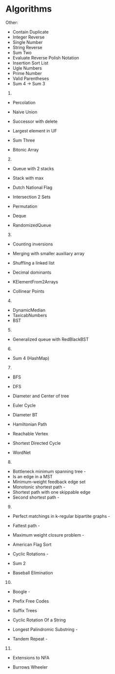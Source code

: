 # Algorithms

Other:
* Contain Duplicate
* Integer Reverse
* Single Number
* String Reverse
* Sum Two
* Evaluate Reverse Polish Notation
* Insertion Sort List
* Ugle Numbers
* Prime Number
* Valid Parentheses
* Sum 4 -> Sum 3

1.
* Percolation
* Naive Union
* Successor with delete
* Largest element in UF

* Sum Three
* Bitonic Array

2.
* Queue with 2 stacks
* Stack with max
* Dutch National Flag
* Intersection 2 Sets
* Permutation

* Deque
* RandomizedQueue

3.
* Counting inversions
* Merging with smaller auxiliary array
* Shuffling a linked list
* Decimal dominants
* KElementFrom2Arrays

* Collinear Points

4.
* DynamicMedian
* TaxicabNumbers
* BST

5.
* Generalized queue with RedBlackBST

6.
* Sum 4 (HashMap)

7.
* BFS
* DFS
* Diameter and Center of tree
* Euler Cycle
* Diameter BT
* Hamiltonian Path
* Reachable Vertex
* Shortest Directed Cycle

* WordNet

8.
* Bottleneck minimum spanning tree -
* Is an edge in a MST
* Minimum-weight feedback edge set
* Monotonic shortest path -
* Shortest path with one skippable edge
* Second shortest path -

9.
* Perfect matchings in k-regular bipartite graphs -
* Fattest path -
* Maximum weight closure problem -
* American Flag Sort
* Cyclic Rotations -
* Sum 2

* Baseball Elimination

10.
* Boogle -
* Prefix Free Codes
* Suffix Trees

* Cyclic Rotation Of a String
* Longest Palindromic Substring -
* Tandem Repeat -

11.
* Extensions to NFA

* Burrows Wheeler
